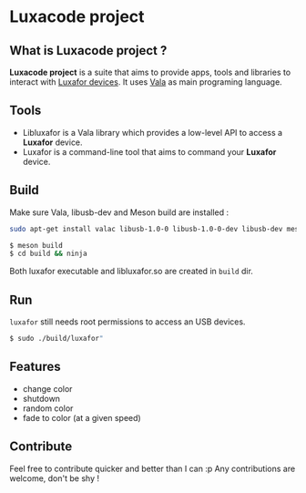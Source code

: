 # Luxacode project

## What is Luxacode project ?

**Luxacode project** is a suite that aims to provide apps, tools and libraries to interact with [Luxafor devices](http://www.luxafor.fr/).
It uses [Vala](https://wiki.gnome.org/Projects/Vala) as main programing language.

## Tools

* Libluxafor is a Vala library which provides a low-level API to access a **Luxafor** device.
* Luxafor is a command-line tool that aims to command your **Luxafor** device.

## Build

Make sure Vala, libusb-dev and Meson build are installed :
```bash
sudo apt-get install valac libusb-1.0-0 libusb-1.0-0-dev libusb-dev meson
```

```bash
$ meson build
$ cd build && ninja
```

Both luxafor executable and libluxafor.so are created in `build` dir.

## Run

`luxafor` still needs root permissions to access an USB devices.

```bash
$ sudo ./build/luxafor"
```

## Features

* change color
* shutdown
* random color
* fade to color (at a given speed)

## Contribute

Feel free to contribute quicker and better than I can :p Any contributions are welcome, don't be shy !
